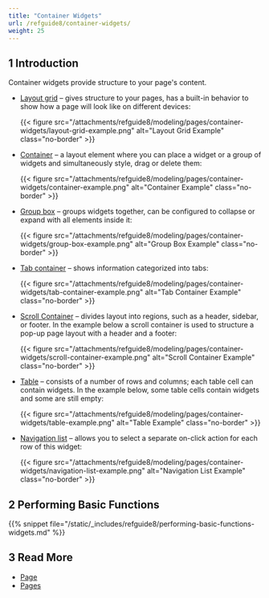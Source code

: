 ```yaml
---
title: "Container Widgets"
url: /refguide8/container-widgets/
weight: 25
---
```


## 1 Introduction

Container widgets provide structure to your page's content.

* [Layout grid](/refguide8/layout-grid/) – gives structure to your pages, has a built-in behavior to show how a page will look like on different devices:

    {{< figure src="/attachments/refguide8/modeling/pages/container-widgets/layout-grid-example.png" alt="Layout Grid Example" class="no-border" >}}

* [Container](/refguide8/container/) – a layout element where you can place a widget or a group of widgets and simultaneously style, drag or delete them:

    {{< figure src="/attachments/refguide8/modeling/pages/container-widgets/container-example.png" alt="Container Example" class="no-border" >}}

* [Group box](/refguide8/group-box/) – groups widgets together, can be configured to collapse or expand with all elements inside it:

    {{< figure src="/attachments/refguide8/modeling/pages/container-widgets/group-box-example.png" alt="Group Box Example" class="no-border" >}}

* [Tab container](/refguide8/tab-container/) – shows information categorized into tabs:

    {{< figure src="/attachments/refguide8/modeling/pages/container-widgets/tab-container-example.png" alt="Tab Container Example" class="no-border" >}}

* [Scroll Container](/refguide8/scroll-container/) – divides layout into regions, such as a header, sidebar, or footer. In the example below a scroll container is used to structure a pop-up page layout with a header and a footer:

    {{< figure src="/attachments/refguide8/modeling/pages/container-widgets/scroll-container-example.png" alt="Scroll Container Example" class="no-border" >}}

* [Table](/refguide8/table/) – consists of a number of rows and columns; each table cell can contain widgets. In the example below, some table cells contain widgets and some are still empty:

    {{< figure src="/attachments/refguide8/modeling/pages/container-widgets/table-example.png" alt="Table Example" class="no-border" >}}

* [Navigation list](/refguide8/navigation-list/) – allows you to select a separate on-click action for each row of this widget:

    {{< figure src="/attachments/refguide8/modeling/pages/container-widgets/navigation-list-example.png" alt="Navigation List Example" class="no-border" >}}

## 2 Performing Basic Functions

{{% snippet file="/static/_includes/refguide8/performing-basic-functions-widgets.md" %}}

## 3 Read More

* [Page](/refguide8/page/)
* [Pages](/refguide8/pages/)
